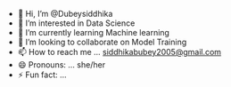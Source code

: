 - 👋 Hi, I’m @Dubeysiddhika
- 👀 I’m interested in Data Science 
- 🌱 I’m currently learning Machine learning
- 💞️ I’m looking to collaborate on Model Training
- 📫 How to reach me ... siddhikabubey2005@gmail.com
- 😄 Pronouns: ... she/her
- ⚡ Fun fact: ...

<!---
Dubeysiddhika/Dubeysiddhika is a ✨ special ✨ repository because its `README.md` (this file) appears on your GitHub profile.
You can click the Preview link to take a look at your changes.
--->
